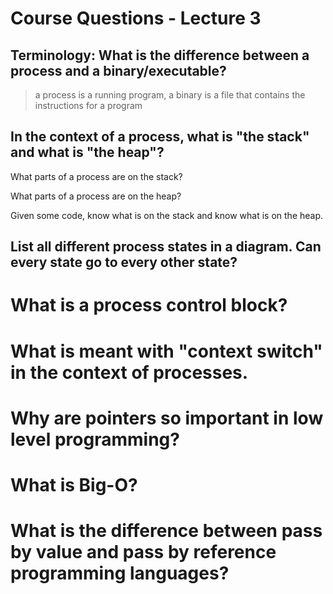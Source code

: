 # Course Questions - Lecture 3

## Terminology: What is the difference between a process and a binary/executable?
> a process is a running program, a binary is a file that contains the instructions for a program

## In the context of a process, what is "the stack" and what is "the heap"?
>

What parts of a process are on the stack?
>
What parts of a process are on the heap?
>
Given some code, know what is on the stack and know what is on the heap.
>

## List all different process states in a diagram. Can every state go to every other state?

>

# What is a process control block?

>

# What is meant with "context switch" in the context of processes.

>

# Why are pointers so important in low level programming?

>

# What is Big-O?

>

# What is the difference between pass by value and pass by reference programming languages?

>
